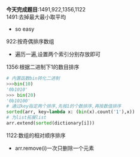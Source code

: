 **今天完成题目**:1491,922,1356,1122  
1491:去掉最大最小取平均
- so easy

922:按奇偶排序数组
- 遍历一遍,设置两个索引分别存放即可

1356:根据二进制下1的数目排序
```python
# 内置函数bin转化二进制
>>>bin(10)
'0b1010'
>>> bin(20)
'0b10100'
# 通过key指定两个排序,先按1的个数排序,再按数值排序
sorted(arr, key=lambda x: (bin(x).count('1'),x))
# 为list拓展list
arr.extend(sorted(dictionary[i]))
```

1122:数组的相对顺序排序
- arr.remove(i)一次只删除一个元素